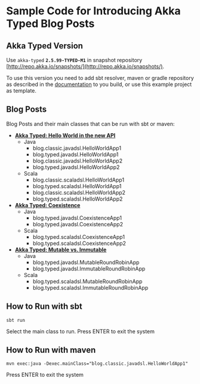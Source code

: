 # Sample Code for Introducing Akka Typed Blog Posts

## Akka Typed Version

Use `akka-typed` **`2.5.99-TYPED-M1`** in snapshot repository [http://repo.akka.io/snapshots/](http://repo.akka.io/snapshots/).

To use this version you need to add sbt resolver, maven or gradle repository as described in the [documentation](http://doc.akka.io/docs/akka/2.5/intro/getting-started.html#Using_a_build_tool) to you build, or use this example project as template.

## Blog Posts

Blog Posts and their main classes that can be run with sbt or maven:

* **[Akka Typed: Hello World in the new API](http://blog.akka.io/typed/2017/05/05/typed-intro)**
  * Java
    * blog.classic.javadsl.HelloWorldApp1
    * blog.typed.javadsl.HelloWorldApp1
    * blog.classic.javadsl.HelloWorldApp2
    * blog.typed.javadsl.HelloWorldApp2
  * Scala
    * blog.classic.scaladsl.HelloWorldApp1
    * blog.typed.scaladsl.HelloWorldApp1
    * blog.classic.scaladsl.HelloWorldApp2
    * blog.typed.scaladsl.HelloWorldApp2
* **[Akka Typed: Coexistence](http://blog.akka.io/typed/2017/05/06/typed-coexistence)**
  * Java
    * blog.typed.javadsl.CoexistenceApp1
    * blog.typed.javadsl.CoexistenceApp2
  * Scala
    * blog.typed.scaladsl.CoexistenceApp1
    * blog.typed.scaladsl.CoexistenceApp2
* **[Akka Typed: Mutable vs. Immutable](http://blog.akka.io/typed/2017/05/08/typed-mutable-vs-immutable)**
  * Java
    * blog.typed.javadsl.MutableRoundRobinApp
    * blog.typed.javadsl.ImmutableRoundRobinApp
  * Scala
    * blog.typed.scaladsl.MutableRoundRobinApp
    * blog.typed.scaladsl.ImmutableRoundRobinApp

## How to Run with sbt

```
sbt run
```

Select the main class to run.
Press ENTER to exit the system

## How to Run with maven

```
mvn exec:java -Dexec.mainClass="blog.classic.javadsl.HelloWorldApp1"
```

Press ENTER to exit the system
 
